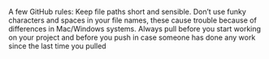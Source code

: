 A few GitHub rules:
Keep file paths short and sensible.
Don’t use funky characters and spaces in your file names, these cause trouble because of differences in Mac/Windows systems.
Always pull before you start working on your project and before you push in case someone has done any work since the last time you pulled 
